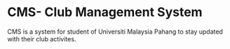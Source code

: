 # CMS- Club Management System
CMS is a system for student of Universiti Malaysia Pahang to stay updated with their club activites.


